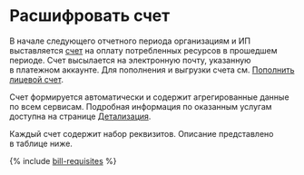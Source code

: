# Расшифровать счет

В начале следующего отчетного периода организациям и ИП выставляется [счет](../concepts/bill.md) на оплату потребленных ресурсов в прошедшем периоде. Счет высылается на электронную почту, указанную в платежном аккаунте. Для пополнения и выгрузки счета см. [Пополнить лицевой счет](../../billing/operations/pay-the-bill.md).

Счет формируется автоматически и содержит агрегированные данные по всем сервисам. Подробная информация по оказанным услугам доступна на странице [Детализация](../operations/check-charges.md).

Каждый счет содержит набор реквизитов. Описание представлено в таблице ниже.

{% include [bill-requisites](../_includes/bill-requisites.md) %}